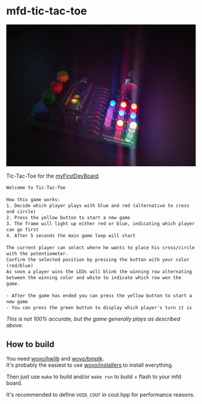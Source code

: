 # mfd-tic-tac-toe

![The board](board.jpg)

Tic-Tac-Toe for the [myFirstDevBoard](https://github.com/CvRXX/myFirstDevBoard).

```
Welcome to Tic-Tac-Toe

How this game works:
1. Decide which player plays with blue and red (alternative to cross and circle)
2. Press the yellow button to start a new game
3. The frame will light up either red or blue, indicating which player can go first
4. After 5 seconds the main game loop will start

The current player can select where he wants to place his cross/circle with the potentiometer.
Confirm the selected position by pressing the button with your color (red/blue)
As soon a player wins the LEDs will blink the winning row alternating
between the winning color and white to indicate which row won the game.

- After the game has ended you can press the yellow button to start a new game
- You can press the green button to display which player's turn it is
```
*This is not 100% accurate, but the game generally plays as described above.*


## How to build

You need [wovo/hwlib](https://github.com/wovo/hwlib) and [wovo/bmptk](https://github.com/wovo/bmptk).  
It's probably the easiest to use [wovo/installers](https://github.com/wovo/installers) to install everything.

Then just use `make` to build and/or `make run` to build + flash to your mfd board.

It's recommended to define `VOID_COUT` in cout.hpp for performance reasons.
